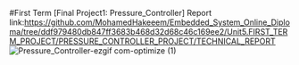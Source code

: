 #First Term [Final Project1: Pressure_Controller]
Report link:https://github.com/MohamedHakeeem/Embedded_System_Online_Diploma/tree/ddf979480db847ff3683b468d32d68c46c169ee2/Unit5.FIRST_TERM_PROJECT/PRESSURE_CONTROLLER_PROJECT/TECHNICAL_REPORT
![Pressure_Controller-ezgif com-optimize (1)](https://github.com/user-attachments/assets/8d779ba7-848c-486d-8ac6-06f7fcfd7e3d)

